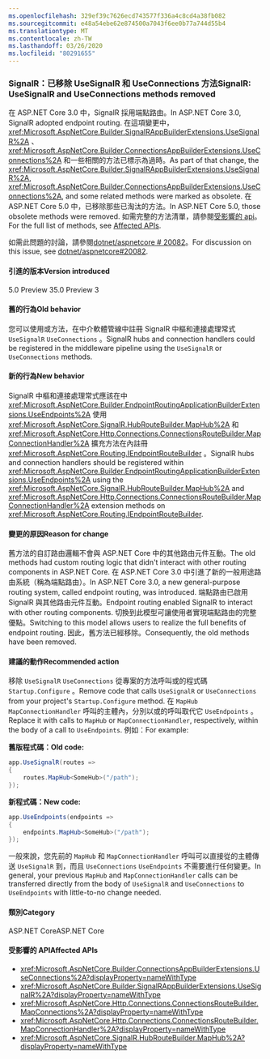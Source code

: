 ```yaml
---
ms.openlocfilehash: 329ef39c7626ecd743577f336a4c8cd4a38fb082
ms.sourcegitcommit: e48a54ebe62e874500a7043f6ee0b77a744d55b4
ms.translationtype: MT
ms.contentlocale: zh-TW
ms.lasthandoff: 03/26/2020
ms.locfileid: "80291655"
---
```

### <a name="signalr-usesignalr-and-useconnections-methods-removed"></a><span data-ttu-id="94b96-101">SignalR：已移除 UseSignalR 和 UseConnections 方法</span><span class="sxs-lookup"><span data-stu-id="94b96-101">SignalR: UseSignalR and UseConnections methods removed</span></span>

<span data-ttu-id="94b96-102">在 ASP.NET Core 3.0 中，SignalR 採用端點路由。</span><span class="sxs-lookup"><span data-stu-id="94b96-102">In ASP.NET Core 3.0, SignalR adopted endpoint routing.</span></span> <span data-ttu-id="94b96-103">在這項變更中， <xref:Microsoft.AspNetCore.Builder.SignalRAppBuilderExtensions.UseSignalR%2A> 、 <xref:Microsoft.AspNetCore.Builder.ConnectionsAppBuilderExtensions.UseConnections%2A> 和一些相關的方法已標示為過時。</span><span class="sxs-lookup"><span data-stu-id="94b96-103">As part of that change, the <xref:Microsoft.AspNetCore.Builder.SignalRAppBuilderExtensions.UseSignalR%2A>, <xref:Microsoft.AspNetCore.Builder.ConnectionsAppBuilderExtensions.UseConnections%2A>, and some related methods were marked as obsolete.</span></span> <span data-ttu-id="94b96-104">在 ASP.NET Core 5.0 中，已移除那些已淘汰的方法。</span><span class="sxs-lookup"><span data-stu-id="94b96-104">In ASP.NET Core 5.0, those obsolete methods were removed.</span></span> <span data-ttu-id="94b96-105">如需完整的方法清單，請參閱[受影響的 api](#affected-apis)。</span><span class="sxs-lookup"><span data-stu-id="94b96-105">For the full list of methods, see [Affected APIs](#affected-apis).</span></span>

<span data-ttu-id="94b96-106">如需此問題的討論，請參閱[dotnet/aspnetcore # 20082](https://github.com/dotnet/aspnetcore/issues/20082)。</span><span class="sxs-lookup"><span data-stu-id="94b96-106">For discussion on this issue, see [dotnet/aspnetcore#20082](https://github.com/dotnet/aspnetcore/issues/20082).</span></span>

#### <a name="version-introduced"></a><span data-ttu-id="94b96-107">引進的版本</span><span class="sxs-lookup"><span data-stu-id="94b96-107">Version introduced</span></span>

<span data-ttu-id="94b96-108">5.0 Preview 3</span><span class="sxs-lookup"><span data-stu-id="94b96-108">5.0 Preview 3</span></span>

#### <a name="old-behavior"></a><span data-ttu-id="94b96-109">舊的行為</span><span class="sxs-lookup"><span data-stu-id="94b96-109">Old behavior</span></span>

<span data-ttu-id="94b96-110">您可以使用或方法，在中介軟體管線中註冊 SignalR 中樞和連接處理常式 `UseSignalR` `UseConnections` 。</span><span class="sxs-lookup"><span data-stu-id="94b96-110">SignalR hubs and connection handlers could be registered in the middleware pipeline using the `UseSignalR` or `UseConnections` methods.</span></span>

#### <a name="new-behavior"></a><span data-ttu-id="94b96-111">新的行為</span><span class="sxs-lookup"><span data-stu-id="94b96-111">New behavior</span></span>

<span data-ttu-id="94b96-112">SignalR 中樞和連接處理常式應該在中 <xref:Microsoft.AspNetCore.Builder.EndpointRoutingApplicationBuilderExtensions.UseEndpoints%2A> 使用 <xref:Microsoft.AspNetCore.SignalR.HubRouteBuilder.MapHub%2A> 和 <xref:Microsoft.AspNetCore.Http.Connections.ConnectionsRouteBuilder.MapConnectionHandler%2A> 擴充方法在內註冊 <xref:Microsoft.AspNetCore.Routing.IEndpointRouteBuilder> 。</span><span class="sxs-lookup"><span data-stu-id="94b96-112">SignalR hubs and connection handlers should be registered within <xref:Microsoft.AspNetCore.Builder.EndpointRoutingApplicationBuilderExtensions.UseEndpoints%2A> using the <xref:Microsoft.AspNetCore.SignalR.HubRouteBuilder.MapHub%2A> and <xref:Microsoft.AspNetCore.Http.Connections.ConnectionsRouteBuilder.MapConnectionHandler%2A> extension methods on <xref:Microsoft.AspNetCore.Routing.IEndpointRouteBuilder>.</span></span>

#### <a name="reason-for-change"></a><span data-ttu-id="94b96-113">變更的原因</span><span class="sxs-lookup"><span data-stu-id="94b96-113">Reason for change</span></span>

<span data-ttu-id="94b96-114">舊方法的自訂路由邏輯不會與 ASP.NET Core 中的其他路由元件互動。</span><span class="sxs-lookup"><span data-stu-id="94b96-114">The old methods had custom routing logic that didn't interact with other routing components in ASP.NET Core.</span></span> <span data-ttu-id="94b96-115">在 ASP.NET Core 3.0 中引進了新的一般用途路由系統（稱為端點路由）。</span><span class="sxs-lookup"><span data-stu-id="94b96-115">In ASP.NET Core 3.0, a new general-purpose routing system, called endpoint routing, was introduced.</span></span> <span data-ttu-id="94b96-116">端點路由已啟用 SignalR 與其他路由元件互動。</span><span class="sxs-lookup"><span data-stu-id="94b96-116">Endpoint routing enabled SignalR to interact with other routing components.</span></span> <span data-ttu-id="94b96-117">切換到此模型可讓使用者實現端點路由的完整優點。</span><span class="sxs-lookup"><span data-stu-id="94b96-117">Switching to this model allows users to realize the full benefits of endpoint routing.</span></span> <span data-ttu-id="94b96-118">因此，舊方法已經移除。</span><span class="sxs-lookup"><span data-stu-id="94b96-118">Consequently, the old methods have been removed.</span></span>

#### <a name="recommended-action"></a><span data-ttu-id="94b96-119">建議的動作</span><span class="sxs-lookup"><span data-stu-id="94b96-119">Recommended action</span></span>

<span data-ttu-id="94b96-120">移除 `UseSignalR` `UseConnections` 從專案的方法呼叫或的程式碼 `Startup.Configure` 。</span><span class="sxs-lookup"><span data-stu-id="94b96-120">Remove code that calls `UseSignalR` or `UseConnections` from your project's `Startup.Configure` method.</span></span> <span data-ttu-id="94b96-121">在 `MapHub` `MapConnectionHandler` 呼叫的主體內，分別以或的呼叫取代它 `UseEndpoints` 。</span><span class="sxs-lookup"><span data-stu-id="94b96-121">Replace it with calls to `MapHub` or `MapConnectionHandler`, respectively, within the body of a call to `UseEndpoints`.</span></span> <span data-ttu-id="94b96-122">例如：</span><span class="sxs-lookup"><span data-stu-id="94b96-122">For example:</span></span>

<span data-ttu-id="94b96-123">**舊版程式碼：**</span><span class="sxs-lookup"><span data-stu-id="94b96-123">**Old code:**</span></span>

```csharp
app.UseSignalR(routes =>
{
    routes.MapHub<SomeHub>("/path");
});
```

<span data-ttu-id="94b96-124">**新程式碼：**</span><span class="sxs-lookup"><span data-stu-id="94b96-124">**New code:**</span></span>

```csharp
app.UseEndpoints(endpoints =>
{
    endpoints.MapHub<SomeHub>("/path");
});
```

<span data-ttu-id="94b96-125">一般來說，您先前的 `MapHub` 和 `MapConnectionHandler` 呼叫可以直接從的主體傳送 `UseSignalR` 到，而且 `UseConnections` `UseEndpoints` 不需要進行任何變更。</span><span class="sxs-lookup"><span data-stu-id="94b96-125">In general, your previous `MapHub` and `MapConnectionHandler` calls can be transferred directly from the body of `UseSignalR` and `UseConnections` to `UseEndpoints` with little-to-no change needed.</span></span>

#### <a name="category"></a><span data-ttu-id="94b96-126">類別</span><span class="sxs-lookup"><span data-stu-id="94b96-126">Category</span></span>

<span data-ttu-id="94b96-127">ASP.NET Core</span><span class="sxs-lookup"><span data-stu-id="94b96-127">ASP.NET Core</span></span>

#### <a name="affected-apis"></a><span data-ttu-id="94b96-128">受影響的 API</span><span class="sxs-lookup"><span data-stu-id="94b96-128">Affected APIs</span></span>

- <xref:Microsoft.AspNetCore.Builder.ConnectionsAppBuilderExtensions.UseConnections%2A?displayProperty=nameWithType>
- <xref:Microsoft.AspNetCore.Builder.SignalRAppBuilderExtensions.UseSignalR%2A?displayProperty=nameWithType>
- <xref:Microsoft.AspNetCore.Http.Connections.ConnectionsRouteBuilder.MapConnections%2A?displayProperty=nameWithType>
- <xref:Microsoft.AspNetCore.Http.Connections.ConnectionsRouteBuilder.MapConnectionHandler%2A?displayProperty=nameWithType>
- <xref:Microsoft.AspNetCore.SignalR.HubRouteBuilder.MapHub%2A?displayProperty=nameWithType>

<!--

#### Affected APIs

- `Overload:Microsoft.AspNetCore.Builder.ConnectionsAppBuilderExtensions.UseConnections`
- `Overload:Microsoft.AspNetCore.Builder.SignalRAppBuilderExtensions.UseSignalR`
- `Overload:Microsoft.AspNetCore.Http.Connections.ConnectionsRouteBuilder.MapConnections`
- `Overload:Microsoft.AspNetCore.Http.Connections.ConnectionsRouteBuilder.MapConnectionHandler`
- `Overload:Microsoft.AspNetCore.SignalR.HubRouteBuilder.MapHub`

-->
